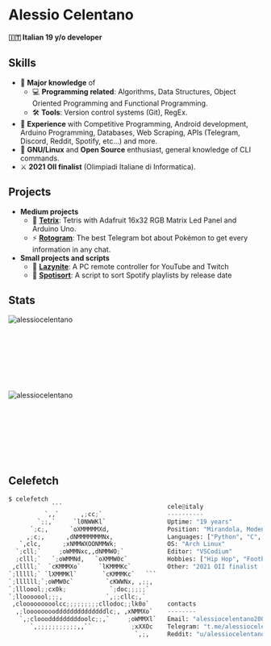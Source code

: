 # Alessio Celentano
**🇮🇹 Italian 19 y/o developer**

## Skills

- 🧠 **Major knowledge** of
  - 💻 **Programming related**: Algorithms, Data Structures, Object Oriented Programming and Functional Programming.
  - 🛠️ **Tools**: Version control systems (Git), RegEx.
- 💪 **Experience** with Competitive Programming, Android development, Arduino Programming, Databases, Web Scraping, APIs (Telegram, Discord, Reddit, Spotify, etc...) and more.
- 🐧 **GNU/Linux** and **Open Source** enthusiast, general knowledge of CLI commands.
- ⚔️ **2021 OII finalist** (Olimpiadi Italiane di Informatica).

## Projects

- **Medium projects**
  - 👾 [**Tetrix**](https://github.com/alessiocelentano/tetrix): Tetris with Adafruit 16x32 RGB Matrix Led Panel and Arduino Uno.
  - ⚡️ [**Rotogram**](https://github.com/alessiocelentano/rotogram): The best Telegram bot about Pokémon to get every information in any chat.
- **Small projects and scripts**
  - 📱 [**Lazynite**](https://github.com/alessiocelentano/lazynite): A PC remote controller for YouTube and Twitch 
  - 🎵 [**Spotisort**](https://github.com/alessiocelentano/spotisort): A script to sort Spotify playlists by release date 

## Stats
<p><img align="left" src="https://github-readme-stats.vercel.app/api/top-langs?username=alessiocelentano&show_icons=true&locale=en&layout=compact&theme=react" alt="alessiocelentano" /></p><br><br><br><br><br><br><br><br>
<p><img align="left" src="https://github-readme-stats.vercel.app/api?username=alessiocelentano&show_icons=true&locale=en&theme=react" alt="alessiocelentano" /></p><br><br><br><br><br><br><br><br>

## Celefetch
```python
$ celefetch
            ```                             cele@italy
          `,,`      ,;cc;`                  ----------
        `;;,`     `l0NWWKl`                 Uptime: "19 years"
      `;c;,      `oXMMMMMXd,                Position: "Mirandola, Modena, Italy"
     ,;c;,      ,dNMMMMMMMNx,               Languages: ["Python", "C", "C++", "Kotlin"]
   `,clc,      ;xNMMWXOONMMWk;              OS: "Arch Linux"
  `;cll;`     ;oWMMNxc,,dNMMWO;`            Editor: "VSCodium"
  ;clll;`   `;oWMMNd,   `oXMMW0c`           Hobbies: ["Hip Hop", "Football", "Gaming"]
 ,cllll;`  `cKMMMXo`     `lKMMMKc`          Other: "2021 OII finalist (Olimpiadi Italiane di Informatica)"
`;lllll;` `lXMMMKl`       `cKMMMKc`   ```   
`;llllll;`;oWMW0c`         `cKWWNx, ,;;,    
`;llloool;;cx0k;            `;doc;;;;;`     
`;llooooool;;;,            `,;;cllc;,`      
 ,clooooooooolcc;;;;;;;;;cllodoc;;lk0o`     contacts
  ,;looooooooddddddddddddddlc;, ,xNMMXo`    --------
   `,;clooodddddddddoolc;;,`     ;oWMMXl`   Email: "alessiocelentano2003@gmail.com"
      `,;;;;;;;;;;;,,``           ;xXXOc    Telegram: "t.me/alessiocelentano"
                                   `,;,     Reddit: "u/alessiocelentano"
```                                 

